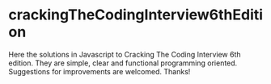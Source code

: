 # crackingTheCodingInterview6thEdition

Here the solutions in Javascript to Cracking The Coding Interview 6th edition. They are simple, clear and functional programming oriented. Suggestions for improvements are welcomed. Thanks!
